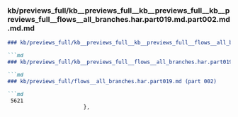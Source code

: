 ### kb/previews_full/kb__previews_full__kb__previews_full__kb__previews_full__flows__all_branches.har.part019.md.part002.md.md.md

```md
### kb/previews_full/kb__previews_full__kb__previews_full__flows__all_branches.har.part019.md.part002.md.md

```md
### kb/previews_full/kb__previews_full__flows__all_branches.har.part019.md.part002.md

```md
### kb/previews_full/flows__all_branches.har.part019.md (part 002)

```md
 5621
                        },
             
```

```

```

```

```
